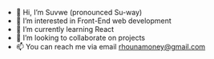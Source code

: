 - 👋 Hi, I’m Suvwe (pronounced Su-way)
- 👀 I’m interested in Front-End web development 
- 🌱 I’m currently learning React 
- 💞️ I’m looking to collaborate on projects
- 📫 You can reach me via email rhounamoney@gmail.com

<!---
Sucodes/Sucodes is a ✨ special ✨ repository because its `README.md` (this file) appears on your GitHub profile.
You can click the Preview link to take a look at your changes.
--->
